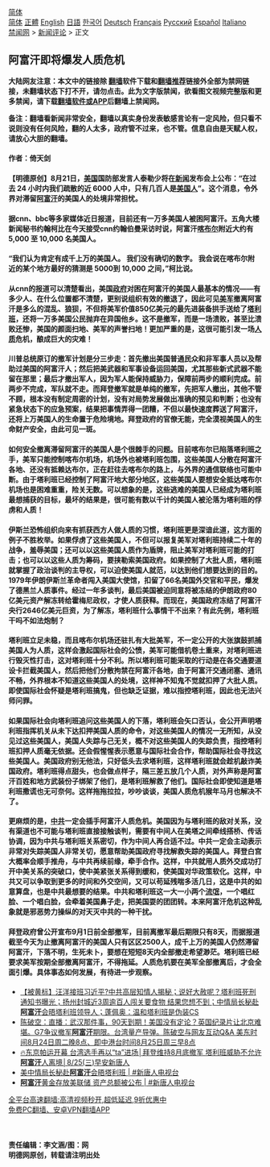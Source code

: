  <!-- 面包屑导航 --> <div class="breadcrumb"><!-- GTranslate: https://gtranslate.io/ -->  <div class="switcher notranslate">  <div class="selected">  <a href="#" onclick="return false;"> 简体</a>  </div>  <div class="option">  <a href="https://www.bannedbook.org" onclick="doGTranslate('zh-CN|zh-CN');jQuery('div.switcher div.selected a').html(jQuery(this).html());return false;" title="简体中文" class="nturl selected"> 简体</a>  <a href="https://www.bannedbook.org/zh-tw/" onclick="doGTranslate('zh-CN|zh-TW');jQuery('div.switcher div.selected a').html(jQuery(this).html());return false;" title="繁體中文" class="nturl"> 正體</a>  <a href="https://www.bannedbook.org/en/" onclick="doGTranslate('zh-CN|en');jQuery('div.switcher div.selected a').html(jQuery(this).html());return false;" title="English" class="nturl"> English</a>  <a href="https://www.bannedbook.org/ja/" onclick="doGTranslate('zh-CN|ja');jQuery('div.switcher div.selected a').html(jQuery(this).html());return false;" title="日本語" class="nturl"> 日語</a>  <a href="https://www.bannedbook.org/ko/" onclick="doGTranslate('zh-CN|ko');jQuery('div.switcher div.selected a').html(jQuery(this).html());return false;" title="한국어" class="nturl"> 한국어</a>  <a href="https://www.bannedbook.org/de/" onclick="doGTranslate('zh-CN|de');jQuery('div.switcher div.selected a').html(jQuery(this).html());return false;" title="Deutsch" class="nturl"> Deutsch</a>  <a href="https://www.bannedbook.org/fr/" onclick="doGTranslate('zh-CN|fr');jQuery('div.switcher div.selected a').html(jQuery(this).html());return false;" title="Français" class="nturl"> Français</a>  <a href="https://www.bannedbook.org/ru/" onclick="doGTranslate('zh-CN|ru');jQuery('div.switcher div.selected a').html(jQuery(this).html());return false;" title="Русский" class="nturl"> Русский</a>  <a href="https://www.bannedbook.org/es/" onclick="doGTranslate('zh-CN|es');jQuery('div.switcher div.selected a').html(jQuery(this).html());return false;" title="Español" class="nturl"> Español</a>  <a href="https://www.bannedbook.org/it/" onclick="doGTranslate('zh-CN|it');jQuery('div.switcher div.selected a').html(jQuery(this).html());return false;" title="Italiano" class="nturl"> Italiano</a>  </div>  </div>      <div class='breadcrumb-sub'><!-- Breadcrumb NavXT 6.3.0 --> <a href="https://www.bannedbook.org/" class="home">禁闻网</a> &gt; <a href="https://www.bannedbook.org/bnews/comments/" class="category">新闻评论</a> &gt; 正文</div></div><h2>阿富汗即将爆发人质危机</h2> <p class="notice"><b>大陆网友注意：本文中的链接除 <a href="https://github.com/bannedbook/fanqiang" >翻墙</a>软件下载和<a href="https://github.com/killgcd/justmysocks/blob/master/README.md">翻墙推荐</a>链接外全部为禁网链接，未翻墙状态下打不开，请勿点击。此为文字版禁闻，欲看图文视频完整版和更多禁闻，请下载<a href="https://github.com/bannedbook/fanqiang">翻墙软件或APP</a>后翻墙上禁闻网。</p><p>备注：翻墙看新闻非常安全，翻墙以真实身份发表敏感言论有一定风险，但只看不说则没有任何风险，翻的人太多，政府管不过来，也不管。信息自由是天赋人权，请放心大胆的翻墙。</b></p>  <div class="entry"> <p>              <a href="https://i2.wp.com/upload-images-bucket-v64rleca837do.s3.eu-west-1.amazonaws.com/wp-content/uploads/2021/08/24052921/ObpM58WW.jpg-medium.jpg?fit=859%2C597&#038;ssl=1" data-caption=""></a>                            </p> <h4><strong>作者：倚天剑</strong></h4> <h4>【明德原创】8月21日，<a href="https://www.bannedbook.org/bnews/tag/%e7%be%8e%e5%9b%bd/" class="st_tag internal_tag" rel="tag" title="标签 美国 下的日志">美国</a>国防部发言人泰勒少将在<span class='wp_keywordlink_affiliate'><a href="https://www.bannedbook.org/" title="新闻">新闻</a></span>发布会上公布：“在过去 24 小时内我们疏散的近 6000 人中，只有几百人是<a href="https://www.bannedbook.org/bnews/tag/%E7%BE%8E%E5%9B%BD%E4%BA%BA/" class="st_tag internal_tag" rel="tag" title="标签 美国人 下的日志">美国人</a>”。这个消息，令外界对滞留<a href="https://www.bannedbook.org/bnews/tag/%e9%98%bf%e5%af%8c%e6%b1%97/" class="st_tag internal_tag" rel="tag" title="标签 阿富汗 下的日志">阿富汗</a>的美国人的处境非常担忧。</h4> <h4>据cnn、bbc等多家媒体近日报道，目前还有一万多美国人被困阿富汗。五角大楼新闻秘书约翰柯比在今天接受cnn约翰伯曼采访时说，阿富汗<a href="https://www.bannedbook.org/bnews/tag/%E5%96%80%E5%B8%83%E5%B0%94/" class="st_tag internal_tag" rel="tag" title="标签 喀布尔 下的日志">喀布尔</a>附近大约有 5,000 至 10,000 名美国人。</h4> <h4>“我们认为肯定有成千上万的美国人。 我们没有确切的数字。 我会说在喀布尔附近的某个地方最好的猜测是 5000到 10,000 之间，”柯比说。</h4> <h4>从cnn的报道可以清楚看出，美国<a href="https://www.bannedbook.org/bnews/tag/%e6%94%bf%e5%ba%9c/" class="st_tag internal_tag" rel="tag" title="标签 政府 下的日志">政府</a>对困在阿富汗的美国人最基本的情况——有多少人、在什么位置都不清楚，更别说组织有效的撤退了，因此可见<a href="https://www.bannedbook.org/bnews/tag/%e7%be%8e%e5%86%9b/" class="st_tag internal_tag" rel="tag" title="标签 美军 下的日志">美军</a>撤离阿富汗是多么的混乱、狼狈，不但将美军价值850亿美元的最先进装备拱手送给了<a href="https://www.bannedbook.org/bnews/tag/%e5%a1%94%e5%88%a9%e7%8f%ad/" class="st_tag internal_tag" rel="tag" title="标签 塔利班 下的日志">塔利班</a>，还将一万多美国公民抛弃在异国他乡。这不是撤军，而是一场溃败，甚至比溃败还惨，美国的颜面扫地、美军的声誉扫地！更加严重的是，这很可能引发一场<a href="https://www.bannedbook.org/bnews/tag/%E4%BA%BA%E8%B4%A8/" class="st_tag internal_tag" rel="tag" title="标签 人质 下的日志">人质</a>危机，酿成巨大的灾难！</h4> <h4>川普总统原订的撤军计划是分三步走：首先撤出美国普通民众和非军事人员以及帮助过美国的阿富汗人；然后把美武器和军事设备运回美国，尤其那些新式武器不能留在那里；最后才撤出军人，因为军人能保持威胁力，保障前两步的顺利完成。前两步不完成，军队就不走。而拜登撤军就是单纯的撤军，先把军人撤出，其他不管不顾，根本没有制定周密的计划，没有对局势发展做出准确的预见和判断；也没有紧急状态下的应急预案，结果把事情弄得一团糟，不但以最快速度葬送了阿富汗，还将上万美国人的生命置于危险境地。拜登政府的官僚无能，完全漠视美国人的生命财产安全，由此可见一斑。</h4> <h4>如何安全撤离滞留阿富汗的美国人是个很棘手的问题。目前喀布尔已陷落塔利班之手，美军只能控制喀布尔机场，机场外也被塔利班包围，这些美国人分散在阿富汗各地、还没有抵赖达布尔，正在赶往去喀布尔的路上，与外界的通信联络也可能中断。由于塔利班已经控制了阿富汗地大部分地区，这些美国人要想安全抵达喀布尔机场也是困难重重，险关无数。可以想象的是，这些逃难的美国人已经成为塔利班最想捕获的目标，最坏的结果是，很可能有数以千计的美国人被沦落为塔利班的俘虏和人质！</h4> <h4>伊斯兰恐怖组织向来有抓获西方人做人质的习惯，塔利班更是深谙此道，这方面的例子不胜枚举。如果俘虏了这些美国人，不但可以报复美军对塔利班持续二十年的战争，羞辱美国；还可以以这些美国人质作为盾牌，阻止美军对塔利班可能的打击；也可以以这些人质为筹码，要挟勒索美国政府。如果控制了大批人质，塔利班就掌握了政治谈判的主导权，可以迫使美国人就范，以达到他们想要达到的目的。1979年伊朗伊斯兰革命者闯入美国大使馆，扣留了66名美国外交官和平民，爆发了德黑兰人质事件。经过一年多谈判，最后美国被迫同意将被冻结的伊朗政府80亿美元资产解冻转给霍梅尼政权，才使人质获释。而现在，美国政府冻结了阿富汗央行2646亿美元巨资，为了解冻，塔利班什么事情干不出来？有此先例，塔利班干吗不如法炮制？</h4> <h4>塔利班立足未稳，而且喀布尔机场还驻扎有大批美军，不一定公开的大张旗鼓抓捕美国人为人质，这样会激起国际社会的公愤，美军可能借机卷土重来，对塔利班进行毁灭性打击，这对塔利班十分不利。所以塔利班可能采取的行动是在各交通要道设卡拦截美国人，然后把他们分散拘禁在阿富汗各地，由于阿富汗交通闭塞、通讯不畅，外界根本不知道这些美国人的处境，这样神不知鬼不觉就扣押了大批人质。即使国际社会怀疑是塔利班搞鬼，但也缺乏证据，难以指控塔利班，因此也无法兴师问罪。</h4> <h4>如果国际社会向塔利班追问这些美国人的下落，塔利班会矢口否认，会公开声明塔利班指挥机关从未下达扣押美国人质的命令，对这些美国人的情况一无所知，从没见过这些美国人，美国人失踪与己无关，概不对这些美国人的失踪负责，指控塔利班扣押人质毫无依据。还会假惺惺表示愿意与国际社会合作，帮助国际社会寻找这些美国人。美国政府别无他法，只好低头去求塔利班，这样塔利班就会趁机敲诈美国政府。塔利班得点甜头，也会做点样子，隔三差五放几个人质，对外声称是阿富汗百姓和地方武装份子绑架了他们，是塔利班解救了他们。国际社会即使知道是塔利班撒谎也无可奈何。这样拖拖拉拉，吵吵谈谈，美国人质危机猴年马月也解决不了。</h4> <h4>更麻烦的是，<a href="https://www.bannedbook.org/bnews/tag/%e4%b8%ad%e5%85%b1/" class="st_tag internal_tag" rel="tag" title="标签 中共 下的日志">中共</a>一定会插手阿富汗人质危机。美国因为与塔利班的敌对关系，没有渠道也不可能与塔利班直接接触谈判，需要有中间人在美塔之间牵线搭桥、传话协调，因为中共与塔利班关系密切，作为中间人再合适不过。中共一定会主动表示非常对失踪美国人非常关切，愿意帮助美国政府寻找解救失踪的美国人。拜登白宫大概率会顺手推舟，与中共再续前缘，牵手合作。这样，中共就用人质外交成功打开中美关系的突破口，使中美紧张关系得到缓和，使美国对华政策软化。这样，中共又可以争取到更多的时间和外交空间，又可以苟延残喘多活几日，这是中共的如意算盘，也是中共最想要的结果。中共和塔利班这一大一小两个<span class='wp_keywordlink'><a href="https://www.bannedbook.org/forum11/topic282.html" title="禁片：评中国共产党的流氓本性" target="_blank">流氓</a></span>，一个唱红脸、一个唱白脸，会牵着美国鼻子走，把美国耍的团团转。本来阿富汗危机这种乱象就是邪恶势力操纵的对天灭中共的一种干扰。</h4> <h4>拜登政府曾公开宣布9月1日前全部撤军，目前离撤军最后期限只有8天，而据报道截至今天为止撤离阿富汗的美国人只有区区2500人，成千上万的美国人仍然滞留阿富汗，下落不明，生死未卜，要想在短短8天内全部撤走希望渺茫。塔利班已经要求美军按期全部撤离阿富汗，不得拖延。人质危机要在美军全部撤离后，才会全面引爆。具体事态如何发展，有待进一步观察。</h4> <ul class='op-related-articles' title='相关阅读'> <li><a href='https://www.bannedbook.org/bnews/bannedvideo/20210825/1612628.html' target='_blank'>【被黄标】汪洋接班习近平?中共高层知情人揭秘；说好大赦呢？塔利班死刑通知书曝光；扬州封城近3周逾百人闯关要食物 结果您想不到；中情局长秘赴<b>阿富汗</b>会晤塔利班领导人；蓬佩奥：温和塔利班是伪装CS</a></li> <li><a href='https://www.bannedbook.org/bnews/bannedvideo/20210825/1612613.html' target='_blank'>陈破空：直播：武汉那件事，90天到期！美国没有定论？英国纪录片让北京难堪。G7争议撤军<b>阿富汗</b>期限。台湾量产导弹。陈破空与网友互动Q&A 美东时间8月24日周二晚8点、即中港台时间8月25日周三早8点</a></li> <li><a href='https://www.bannedbook.org/bnews/taiwannews/20210825/1612609.html' target='_blank'>🔥东京帕运开幕 台湾选手再以“ta”进场│拜登维持8月底撤军 塔利班威胁不允许<b>阿富汗</b>人离境│8/25(三)早安新唐人</a></li> <li><a href='https://www.bannedbook.org/bnews/bannedvideo/20210825/1612601.html' target='_blank'>美中情局长秘赴<b>阿富汗</b>会晤塔利班 | #新唐人电视台</a></li> <li><a href='https://www.bannedbook.org/bnews/bannedvideo/20210825/1612599.html' target='_blank'><b>阿富汗</b>黄金存放美联储 资产总额被公布 | #新唐人电视台</a></li> </ul> <p class="texttj"> <a href="https://github.com/bannedbook/fanqiang/wiki/V2ray%E6%9C%BA%E5%9C%BA" target="_blank">全平台高速翻墙:高清视频秒开,超低延迟,9折优惠中</a><br/> <a href="https://github.com/bannedbook/fanqiang/wiki/%E7%A6%81%E9%97%BB%E7%BD%91%E5%AE%89%E5%8D%93%E7%BF%BB%E5%A2%99%E6%96%B0%E9%97%BBAPP" target="_blank">免费PC翻墙、安卓VPN翻墙APP</a></p> <p>&nbsp;</p> <h4>责任编辑：李文涵/图：网<br /> 明德网原创，转载请注明出处</h4> </p> <a name='sharetosocial'></a>  <div style="margin-bottom:5px;padding-bottom:5px;clear:both"> <div id="archive-pix-1" class="banner-ads"> <!-- AuctionX Display platform tag START --> <div id="26318x728x90x621x_ADSLOT2" clicktrack="%%CLICK_URL_ESC%%"></div> <!-- AuctionX Display platform tag END --> </div> <div id="archive-pix-2" class="banner-ads"> <!-- AuctionX Display platform tag START --> <div id="26315x300x250x621x_ADSLOT2" clicktrack="%%CLICK_URL_ESC%%"></div> <!-- AuctionX Display platform tag END --> </div> </div>  <div id="archive-pix-1" class="banner-ads"> <!-- AuctionX Display platform tag START --> <div id="26318x728x90x621x_ADSLOT3" clicktrack="%%CLICK_URL_ESC%%"></div> <!-- AuctionX Display platform tag END --> </div> </div><!--END ENTRY--> 